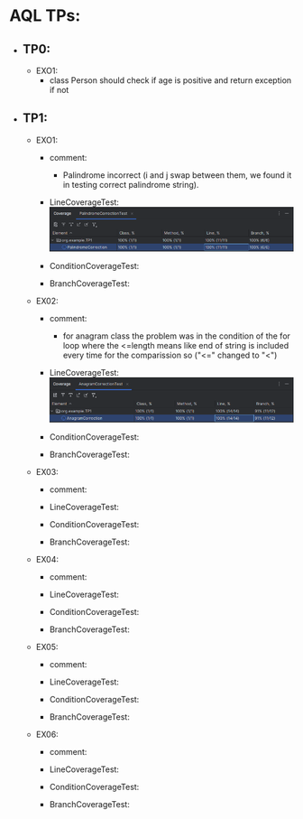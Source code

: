 # AQL TPs:
- ## TP0:
    - EXO1: 
        - class Person should check if age is positive and return exception if not
- ## TP1:
    - EXO1:
        - comment:
            - Palindrome incorrect (i and j swap between them, we found it in testing correct palindrome string).
        - LineCoverageTest:
            ![Screenshot from 2025-04-13 18-35-43.png](images/Screenshot%20from%202025-04-13%2018-35-43.png)
        - ConditionCoverageTest:
        
        - BranchCoverageTest:
      
    - EX02:
      - comment:
        - for anagram class the problem was in the condition of the for loop where the <=length means like end of string is included every time for the comparission so ("<=" changed to  "<")
      - LineCoverageTest:
            ![Screenshot from 2025-04-13 22-16-35.png](images/Screenshot%20from%202025-04-13%2022-16-35.png)
      - ConditionCoverageTest:
      
      - BranchCoverageTest:
      
    - EX03:
        - comment:
      
        - LineCoverageTest:
      
        - ConditionCoverageTest:
      
        - BranchCoverageTest:
      
    - EX04:
        - comment:
      
        - LineCoverageTest:
      
        - ConditionCoverageTest:
      
        - BranchCoverageTest:
      
    - EX05:
        - comment:
      
        - LineCoverageTest:
      
        - ConditionCoverageTest:
      
        - BranchCoverageTest:
  
  - EX06:
      - comment:
    
      - LineCoverageTest:
    
      - ConditionCoverageTest:
    
      - BranchCoverageTest:
    

